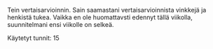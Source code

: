 Tein vertaisarvioinnin.
Sain saamastani vertaisarvioinnista vinkkejä ja henkistä tukea.
Vaikka en ole huomattavsti edennyt tällä viikolla, suunnitelmani ensi viikolle on selkeä.

Käytetyt tunnit: 15